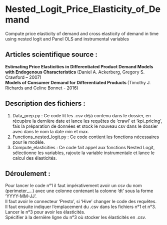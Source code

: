 # Nested_Logit_Price_Elasticity_of_Demand
Compute price elasticity of demand and cross elasticity of demand in time using nested logit and Panel OLS and instrumental variables<br>

## Articles scientifique source :<br>
<b>Estimating Price Elasticities in Differentiated Product Demand Models with Endogenous Characteristics </b>(Daniel A. Ackerberg, Gregory S. Crawford – 2007)<br>
<b>Models of Consumer Demand for Differentiated Products </b>(Timothy J. Richards and Celine Bonnet - 2016)<br>

## Description des fichiers :<br>
1. Data_prep.py : Ce code lit les .csv déjà contenu dans le dossier, en récupère la dernière date et lance les requêtes de ‘crawl’ et ‘kpi_pricing’, fais la préparation de données et stock le nouveau csv dans le dossier avec dans le nom la date min et max.<br>
2. Functions_nested_logit.py : Ce code contient les fonctions nécessaires pour le modèle.<br>
3. Compute_elasticities : Ce code fait appel aux fonctions Nested Logit, sélectionne les variables, rajoute la variable instrumentale et lance le calcul des élasticités.<br>

## Déroulement :<br>
Pour lancer le code n°1 il faut impérativement avoir un csv du nom (perimeter_...) avec une colonne contenant la colonne ‘dt’ sous la forme ‘YYYY-MM-JJ’.<br>
Il faut avoir le connecteur ‘Presto’, si ‘Hive’ changer le code des requêtes.<br>
Il faut ensuite indiquer l’emplacement du .csv dans les fichiers n°1 et n°3.<br>
Lancer le n°3 pour avoir les élasticités.<br>
Spécifier à la dernière ligne du n°3 où stocker les élasticités en .csv.<br>
